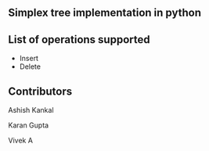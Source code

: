## Simplex tree implementation in python

## List of operations supported
- Insert
- Delete
## Contributors
Ashish Kankal

Karan Gupta

Vivek A